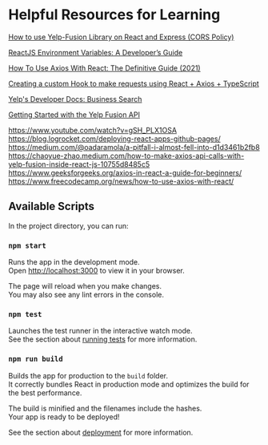 # Helpful Resources for Learning

[How to use Yelp-Fusion Library on React and Express (CORS Policy)](https://dev.to/kyle12jung/how-to-use-yelp-fusion-library-on-react-and-express-cors-policy-2igb)

[ReactJS Environment Variables: A Developer’s Guide](https://appwrk.com/reactjs-environment-variables)

[How To Use Axios With React: The Definitive Guide (2021)](https://www.freecodecamp.org/news/how-to-use-axios-with-react/#how-to-set-up-axios-with-react)

[Creating a custom Hook to make requests using React + Axios + TypeScript](https://danilorivera95.medium.com/creating-a-custom-hook-to-make-requests-using-react-axios-typescript-ca591c6c25fc)

[Yelp's Developer Docs: Business Search](https://docs.developer.yelp.com/reference/v3_business_search)

[Getting Started with the Yelp Fusion API](https://docs.developer.yelp.com/docs/fusion-intro)

https://www.youtube.com/watch?v=gSH_PLX1OSA
https://blog.logrocket.com/deploying-react-apps-github-pages/
https://medium.com/@oadaramola/a-pitfall-i-almost-fell-into-d1d3461b2fb8
https://chaoyue-zhao.medium.com/how-to-make-axios-api-calls-with-yelp-fusion-inside-react-js-10755d8485c5
https://www.geeksforgeeks.org/axios-in-react-a-guide-for-beginners/
https://www.freecodecamp.org/news/how-to-use-axios-with-react/

## Available Scripts

In the project directory, you can run:

### `npm start`

Runs the app in the development mode.\
Open [http://localhost:3000](http://localhost:3000) to view it in your browser.

The page will reload when you make changes.\
You may also see any lint errors in the console.

### `npm test`

Launches the test runner in the interactive watch mode.\
See the section about [running tests](https://facebook.github.io/create-react-app/docs/running-tests) for more information.

### `npm run build`

Builds the app for production to the `build` folder.\
It correctly bundles React in production mode and optimizes the build for the best performance.

The build is minified and the filenames include the hashes.\
Your app is ready to be deployed!

See the section about [deployment](https://facebook.github.io/create-react-app/docs/deployment) for more information.

